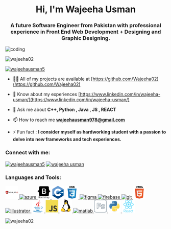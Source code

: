 <h1 align="center">Hi, I'm Wajeeha Usman</h1>
<h3 align="center">A future Software Engineer from Pakistan with professional experience in Front End Web Development + Designing and Graphic Designing.</h3>

<img aligh="right" alt="coding" width="400" src="[JG&ust=1707291258843000&source=images&cd=vfe&opi=89978449&ved=0CBIQjRxqFwoTCJjipdiZloQDFQAAAAAdAAAAABAJ](https://www.google.com/url?sa=i&url=https%3A%2F%2Flottiefiles.com%2Fanimations%2Fgirl-on-computer-with-idea-vKx1wtZe5l&psig=AOvVaw0nmmjbFrG7cPxs54JzXtSX&ust=1707291705400000&source=images&cd=vfe&opi=89978449&ved=0CBIQjRxqFwoTCOCdpq2bloQDFQAAAAAdAAAAABAE)">

<p align="left"> <img src="https://komarev.com/ghpvc/?username=wajeeha02&label=Profile%20views&color=0e75b6&style=flat" alt="wajeeha02" /> </p>

<p align="left"> <a href="https://twitter.com/wajeehausman5" target="blank"><img src="https://img.shields.io/twitter/follow/wajeehausman5?logo=twitter&style=for-the-badge" alt="wajeehausman5" /></a> </p>

- 👨‍💻 All of my projects are available at [https://github.com/Wajeeha02](https://github.com/Wajeeha02)

- 📄 Know about my experiences [https://www.linkedin.com/in/wajeeha-usman/](https://www.linkedin.com/in/wajeeha-usman/)

- 💬 Ask me about **C++, Python , Java , JS , REACT**

- 📫 How to reach me **wajeehausman978@gmail.com**

- ⚡ Fun fact : **I consider myself as hardworking student with a passion to delve into new frameworks and tech experiences.**

<h3 align="left">Connect with me:</h3>
<p align="left">
<a href="https://twitter.com/wajeehausman5" target="blank"><img align="center" src="https://raw.githubusercontent.com/rahuldkjain/github-profile-readme-generator/master/src/images/icons/Social/twitter.svg" alt="wajeehausman5" height="30" width="40" /></a>
<a href="https://linkedin.com/in/wajeeha usman" target="blank"><img align="center" src="https://raw.githubusercontent.com/rahuldkjain/github-profile-readme-generator/master/src/images/icons/Social/linked-in-alt.svg" alt="wajeeha usman" height="30" width="40" /></a>
</p>

<h3 align="left">Languages and Tools:</h3>
<p align="left"> <a href="https://angular.io" target="_blank" rel="noreferrer"> <img src="https://raw.githubusercontent.com/devicons/devicon/master/icons/angularjs/angularjs-original-wordmark.svg" alt="angularjs" width="40" height="40"/> </a> <a href="https://azure.microsoft.com/en-in/" target="_blank" rel="noreferrer"> <img src="https://www.vectorlogo.zone/logos/microsoft_azure/microsoft_azure-icon.svg" alt="azure" width="40" height="40"/> </a> <a href="https://getbootstrap.com" target="_blank" rel="noreferrer"> <img src="https://raw.githubusercontent.com/devicons/devicon/master/icons/bootstrap/bootstrap-plain-wordmark.svg" alt="bootstrap" width="40" height="40"/> </a> <a href="https://www.w3schools.com/cpp/" target="_blank" rel="noreferrer"> <img src="https://raw.githubusercontent.com/devicons/devicon/master/icons/cplusplus/cplusplus-original.svg" alt="cplusplus" width="40" height="40"/> </a> <a href="https://www.w3schools.com/css/" target="_blank" rel="noreferrer"> <img src="https://raw.githubusercontent.com/devicons/devicon/master/icons/css3/css3-original-wordmark.svg" alt="css3" width="40" height="40"/> </a> <a href="https://www.figma.com/" target="_blank" rel="noreferrer"> <img src="https://www.vectorlogo.zone/logos/figma/figma-icon.svg" alt="figma" width="40" height="40"/> </a> <a href="https://firebase.google.com/" target="_blank" rel="noreferrer"> <img src="https://www.vectorlogo.zone/logos/firebase/firebase-icon.svg" alt="firebase" width="40" height="40"/> </a> <a href="https://git-scm.com/" target="_blank" rel="noreferrer"> <img src="https://www.vectorlogo.zone/logos/git-scm/git-scm-icon.svg" alt="git" width="40" height="40"/> </a> <a href="https://www.w3.org/html/" target="_blank" rel="noreferrer"> <img src="https://raw.githubusercontent.com/devicons/devicon/master/icons/html5/html5-original-wordmark.svg" alt="html5" width="40" height="40"/> </a> <a href="https://www.adobe.com/in/products/illustrator.html" target="_blank" rel="noreferrer"> <img src="https://www.vectorlogo.zone/logos/adobe_illustrator/adobe_illustrator-icon.svg" alt="illustrator" width="40" height="40"/> </a> <a href="https://www.java.com" target="_blank" rel="noreferrer"> <img src="https://raw.githubusercontent.com/devicons/devicon/master/icons/java/java-original.svg" alt="java" width="40" height="40"/> </a> <a href="https://developer.mozilla.org/en-US/docs/Web/JavaScript" target="_blank" rel="noreferrer"> <img src="https://raw.githubusercontent.com/devicons/devicon/master/icons/javascript/javascript-original.svg" alt="javascript" width="40" height="40"/> </a> <a href="https://www.linux.org/" target="_blank" rel="noreferrer"> <img src="https://raw.githubusercontent.com/devicons/devicon/master/icons/linux/linux-original.svg" alt="linux" width="40" height="40"/> </a> <a href="https://www.mathworks.com/" target="_blank" rel="noreferrer"> <img src="https://upload.wikimedia.org/wikipedia/commons/2/21/Matlab_Logo.png" alt="matlab" width="40" height="40"/> </a> <a href="https://www.photoshop.com/en" target="_blank" rel="noreferrer"> <img src="https://raw.githubusercontent.com/devicons/devicon/master/icons/photoshop/photoshop-line.svg" alt="photoshop" width="40" height="40"/> </a> <a href="https://www.python.org" target="_blank" rel="noreferrer"> <img src="https://raw.githubusercontent.com/devicons/devicon/master/icons/python/python-original.svg" alt="python" width="40" height="40"/> </a> <a href="https://reactjs.org/" target="_blank" rel="noreferrer"> <img src="https://raw.githubusercontent.com/devicons/devicon/master/icons/react/react-original-wordmark.svg" alt="react" width="40" height="40"/> </a> </p>

<p><img align="center" src="https://github-readme-stats.vercel.app/api/top-langs?username=wajeeha02&show_icons=true&locale=en&layout=compact" alt="wajeeha02" /></p>
